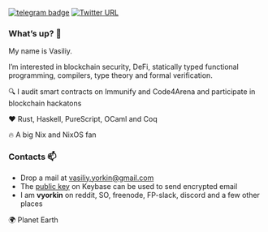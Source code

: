 [![telegram badge](https://img.shields.io/badge/%40vyorkin-telegram-%23fff)](https://t.me/vyorkin)
[![Twitter URL](https://img.shields.io/twitter/url?label=%40yorkin&url=https%3A%2F%2Ftwitter.com%2Fyorkin)](https://twitter.com/yorkin)

### What’s up? 👋

My name is Vasiliy.

I’m interested in blockchain security, DeFi, statically typed functional programming, compilers, type theory and formal verification.

🔍 I audit smart contracts on Immunify and
Code4Arena and participate in blockchain hackatons

❤️ Rust, Haskell, PureScript, OCaml and Coq

🔥 A big Nix and NixOS fan

### Contacts :mailbox:

* Drop a mail at <vasiliy.yorkin@gmail.com>
* The [public key](https://keybase.io/vyorkin) on Keybase can be used to send encrypted email
* I am **vyorkin** on reddit, SO, freenode, FP-slack, discord and a few other places

🌍 Planet Earth
